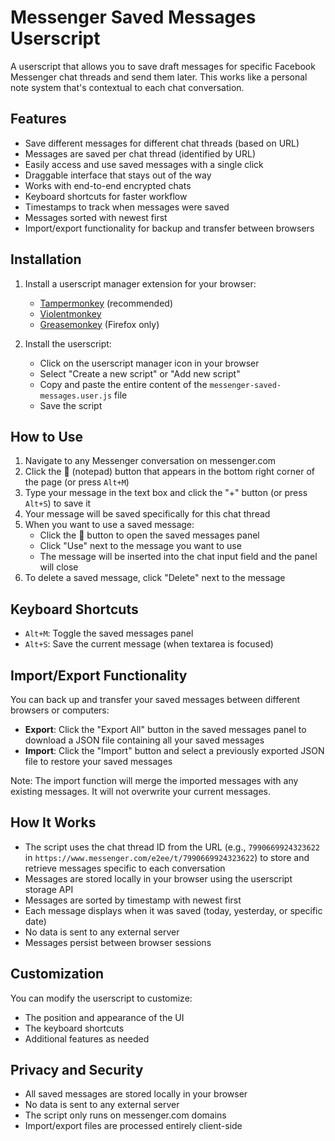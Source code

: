 # Messenger Saved Messages Userscript

A userscript that allows you to save draft messages for specific Facebook Messenger chat threads and send them later. This works like a personal note system that's contextual to each chat conversation.

## Features

- Save different messages for different chat threads (based on URL)
- Messages are saved per chat thread (identified by URL)
- Easily access and use saved messages with a single click
- Draggable interface that stays out of the way
- Works with end-to-end encrypted chats
- Keyboard shortcuts for faster workflow
- Timestamps to track when messages were saved
- Messages sorted with newest first
- Import/export functionality for backup and transfer between browsers

## Installation

1. Install a userscript manager extension for your browser:
   - [Tampermonkey](https://www.tampermonkey.net/) (recommended)
   - [Violentmonkey](https://violentmonkey.github.io/)
   - [Greasemonkey](https://www.greasespot.net/) (Firefox only)

2. Install the userscript:
   - Click on the userscript manager icon in your browser
   - Select "Create a new script" or "Add new script"
   - Copy and paste the entire content of the `messenger-saved-messages.user.js` file
   - Save the script

## How to Use

1. Navigate to any Messenger conversation on messenger.com
2. Click the 📝 (notepad) button that appears in the bottom right corner of the page (or press `Alt+M`)
3. Type your message in the text box and click the "+" button (or press `Alt+S`) to save it
4. Your message will be saved specifically for this chat thread
5. When you want to use a saved message:
   - Click the 📝 button to open the saved messages panel
   - Click "Use" next to the message you want to use
   - The message will be inserted into the chat input field and the panel will close
6. To delete a saved message, click "Delete" next to the message

## Keyboard Shortcuts

- `Alt+M`: Toggle the saved messages panel
- `Alt+S`: Save the current message (when textarea is focused)

## Import/Export Functionality

You can back up and transfer your saved messages between different browsers or computers:

- **Export**: Click the "Export All" button in the saved messages panel to download a JSON file containing all your saved messages
- **Import**: Click the "Import" button and select a previously exported JSON file to restore your saved messages

Note: The import function will merge the imported messages with any existing messages. It will not overwrite your current messages.

## How It Works

- The script uses the chat thread ID from the URL (e.g., `7990669924323622` in `https://www.messenger.com/e2ee/t/7990669924323622`) to store and retrieve messages specific to each conversation
- Messages are stored locally in your browser using the userscript storage API
- Messages are sorted by timestamp with newest first
- Each message displays when it was saved (today, yesterday, or specific date)
- No data is sent to any external server
- Messages persist between browser sessions

## Customization

You can modify the userscript to customize:
- The position and appearance of the UI
- The keyboard shortcuts
- Additional features as needed

## Privacy and Security

- All saved messages are stored locally in your browser
- No data is sent to any external server
- The script only runs on messenger.com domains
- Import/export files are processed entirely client-side